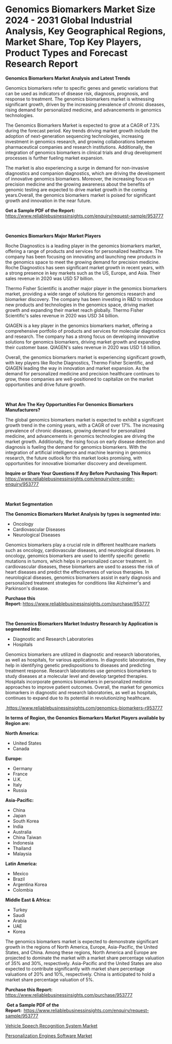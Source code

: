 <p><h1>Genomics Biomarkers Market Size 2024 - 2031 Global Industrial Analysis, Key Geographical Regions, Market Share, Top Key Players, Product Types and Forecast Research Report</h1></p><p><strong>Genomics Biomarkers Market Analysis and Latest Trends</strong></p>
<p><p>Genomics biomarkers refer to specific genes and genetic variations that can be used as indicators of disease risk, diagnosis, prognosis, and response to treatment. The genomics biomarkers market is witnessing significant growth, driven by the increasing prevalence of chronic diseases, rising demand for personalized medicine, and advancements in genomics technologies.</p><p>The Genomics Biomarkers Market is expected to grow at a CAGR of 7.3% during the forecast period. Key trends driving market growth include the adoption of next-generation sequencing technologies, increasing investment in genomics research, and growing collaborations between pharmaceutical companies and research institutions. Additionally, the integration of genomics biomarkers in clinical trials and drug development processes is further fueling market expansion.</p><p>The market is also experiencing a surge in demand for non-invasive diagnostics and companion diagnostics, which are driving the development of innovative genomics biomarkers. Moreover, the increasing focus on precision medicine and the growing awareness about the benefits of genomic testing are expected to drive market growth in the coming years.Overall, the genomics biomarkers market is poised for significant growth and innovation in the near future.</p></p>
<p><strong>Get a Sample PDF of the Report:&nbsp;</strong> <a href="https://www.reliablebusinessinsights.com/enquiry/request-sample/953777">https://www.reliablebusinessinsights.com/enquiry/request-sample/953777</a></p>
<p>&nbsp;</p>
<p><strong>Genomics Biomarkers Major Market Players</strong></p>
<p><p>Roche Diagnostics is a leading player in the genomics biomarkers market, offering a range of products and services for personalized healthcare. The company has been focusing on innovating and launching new products in the genomics space to meet the growing demand for precision medicine. Roche Diagnostics has seen significant market growth in recent years, with a strong presence in key markets such as the US, Europe, and Asia. Their sales revenue in 2020 was USD 57 billion.</p><p>Thermo Fisher Scientific is another major player in the genomics biomarkers market, providing a wide range of solutions for genomics research and biomarker discovery. The company has been investing in R&D to introduce new products and technologies in the genomics space, driving market growth and expanding their market reach globally. Thermo Fisher Scientific's sales revenue in 2020 was USD 34 billion.</p><p>QIAGEN is a key player in the genomics biomarkers market, offering a comprehensive portfolio of products and services for molecular diagnostics and research. The company has a strong focus on developing innovative solutions for genomics biomarkers, driving market growth and expanding their customer base. QIAGEN's sales revenue in 2020 was USD 1.6 billion.</p><p>Overall, the genomics biomarkers market is experiencing significant growth, with key players like Roche Diagnostics, Thermo Fisher Scientific, and QIAGEN leading the way in innovation and market expansion. As the demand for personalized medicine and precision healthcare continues to grow, these companies are well-positioned to capitalize on the market opportunities and drive future growth.</p></p>
<p>&nbsp;</p>
<p><strong>What Are The Key Opportunities For Genomics Biomarkers Manufacturers?</strong></p>
<p><p>The global genomics biomarkers market is expected to exhibit a significant growth trend in the coming years, with a CAGR of over 17%. The increasing prevalence of chronic diseases, growing demand for personalized medicine, and advancements in genomics technologies are driving the market growth. Additionally, the rising focus on early disease detection and diagnosis is fueling the demand for genomics biomarkers. With the integration of artificial intelligence and machine learning in genomics research, the future outlook for this market looks promising, with opportunities for innovative biomarker discovery and development.</p></p>
<p><strong>Inquire or Share Your Questions If Any Before Purchasing This Report:</strong> <a href="https://www.reliablebusinessinsights.com/enquiry/pre-order-enquiry/953777">https://www.reliablebusinessinsights.com/enquiry/pre-order-enquiry/953777</a></p>
<p>&nbsp;</p>
<p><strong>Market Segmentation</strong></p>
<p><strong>The Genomics Biomarkers Market Analysis by types is segmented into:</strong></p>
<p><ul><li>Oncology</li><li>Cardiovascular Diseases</li><li>Neurological Diseases</li></ul></p>
<p><p>Genomics biomarkers play a crucial role in different healthcare markets such as oncology, cardiovascular diseases, and neurological diseases. In oncology, genomics biomarkers are used to identify specific genetic mutations in tumors, which helps in personalized cancer treatment. In cardiovascular diseases, these biomarkers are used to assess the risk of heart diseases and predict the effectiveness of various therapies. In neurological diseases, genomics biomarkers assist in early diagnosis and personalized treatment strategies for conditions like Alzheimer's and Parkinson's disease.</p></p>
<p><strong>Purchase this Report:&nbsp;</strong><a href="https://www.reliablebusinessinsights.com/purchase/953777">https://www.reliablebusinessinsights.com/purchase/953777</a></p>
<p>&nbsp;</p>
<p><strong>The Genomics Biomarkers Market Industry Research by Application is segmented into:</strong></p>
<p><ul><li>Diagnostic and Research Laboratories</li><li>Hospitals</li></ul></p>
<p><p>Genomics biomarkers are utilized in diagnostic and research laboratories, as well as hospitals, for various applications. In diagnostic laboratories, they help in identifying genetic predispositions to diseases and predicting treatment response. Research laboratories use genomics biomarkers to study diseases at a molecular level and develop targeted therapies. Hospitals incorporate genomics biomarkers in personalized medicine approaches to improve patient outcomes. Overall, the market for genomics biomarkers in diagnostic and research laboratories, as well as hospitals, continues to expand due to its potential in revolutionizing healthcare.</p></p>
<p><a href="https://www.reliablebusinessinsights.com/genomics-biomarkers-r953777">&nbsp;https://www.reliablebusinessinsights.com/genomics-biomarkers-r953777</a></p>
<p><strong>In terms of Region, the Genomics Biomarkers Market Players available by Region are:</strong></p>
<p>
    <p> <strong> North America: </strong>
        <ul>
            <li>United States</li>
            <li>Canada</li>
        </ul>
        </p> 
    <p> <strong> Europe: </strong>
        <ul>
            <li>Germany</li>
            <li>France</li>
            <li>U.K.</li>
            <li>Italy</li>
            <li>Russia</li>
        </ul>
        </p> 
    <p> <strong> Asia-Pacific: </strong>
        <ul>
            <li>China</li>
            <li>Japan</li>
            <li>South Korea</li>
            <li>India</li>
            <li>Australia</li>
            <li>China Taiwan</li>
            <li>Indonesia</li>
            <li>Thailand</li>
            <li>Malaysia</li>
        </ul>
        </p> 
    <p> <strong> Latin America: </strong>
        <ul>
            <li>Mexico</li>
            <li>Brazil</li>
            <li>Argentina Korea</li>
            <li>Colombia</li>
        </ul>
        </p> 
    <p> <strong> Middle East & Africa: </strong>
        <ul>
            <li>Turkey</li>
            <li>Saudi</li>
            <li>Arabia</li>
            <li>UAE</li>
            <li>Korea</li>
        </ul>
    </p>
    </p>
<p><p>The genomics biomarkers market is expected to demonstrate significant growth in the regions of North America, Europe, Asia-Pacific, the United States, and China. Among these regions, North America and Europe are projected to dominate the market with a market share percentage valuation of 35% and 30%, respectively. Asia-Pacific and the United States are also expected to contribute significantly with market share percentage valuations of 20% and 10%, respectively. China is anticipated to hold a market share percentage valuation of 5%.</p></p>
<p><strong>Purchase this Report: </strong><a href="https://www.reliablebusinessinsights.com/purchase/953777">https://www.reliablebusinessinsights.com/purchase/953777</a></p>
<p>&nbsp;<strong>Get a Sample PDF of the Report:&nbsp;&nbsp;</strong><a href="https://www.reliablebusinessinsights.com/enquiry/request-sample/953777">https://www.reliablebusinessinsights.com/enquiry/request-sample/953777</a></p>
<p><strong></strong></p>
<p><p><a href="https://www.linkedin.com/pulse/vehicle-speech-recognition-system-industry-analysis-report-its-wplzf?trackingId=EbfyZGnnQw%2BtJnwWEK0x0Q%3D%3D">Vehicle Speech Recognition System Market</a></p><p><a href="https://github.com/qqkvdkuc33/Market-Research-Report-List-1/blob/main/personalization-engines-software-market.md">Personalization Engines Software Market</a></p></p>